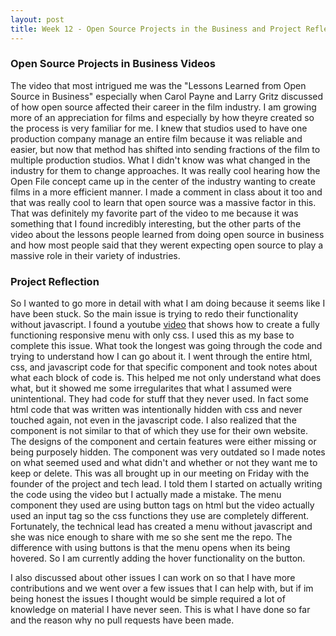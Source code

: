```yaml
---
layout: post
title: Week 12 - Open Source Projects in the Business and Project Reflection
---
```


### Open Source Projects in Business Videos

The video that most intrigued me was the "Lessons Learned from Open Source in Business" especially when Carol Payne and Larry Gritz discussed of how open source affected their career in the film industry. I am growing more of an appreciation for films and especially by how theyre created so the process is very familiar for me. I knew that studios used to have one production company manage an entire film because it was reliable and easier, but now that method has shifted into sending fractions of the film to multiple production studios. What I didn't know was what changed in the industry for them to change approaches. It was really cool hearing how the Open File concept came up in the center of the industry wanting to create films in a more efficient manner. I made a comment in class about it too and that was really cool to learn that open source was a massive factor in this. That was definitely my favorite part of the video to me because it was something that I found incredibly interesting, but the other parts of the video about the lessons people learned from doing open source in business and how most people said that they werent expecting open source to play a massive role in their variety of industries. 


### Project Reflection

So I wanted to go more in detail with what I am doing because it seems like I have been stuck. So the main issue is trying to redo their functionality without javascript. I found a youtube [video](https://www.youtube.com/watch?v=sjrp1FEHnyA) that shows how to create a fully functioning responsive menu with only css. I used this as my base to complete this issue. What took the longest was going through the code and trying to understand how I can go about it. I went through the entire html, css, and javascript code for that specific component and took notes about what each block of code is. This helped me not only understand what does what, but it showed me some irregularites that what I assumed were unintentional. They had code for stuff that they never used. In fact some html code that was written was intentionally hidden with css and never touched again, not even in the javascript code. I also realized that the component is not similar to that of which they use for their own website. The designs of the component and certain features were either missing or being purposely hidden. The component was very outdated so I made notes on what seemed used and what didn't and whether or not they want me to keep or delete. This was all brought up in our meeting on Friday with the founder of the project and tech lead. I told them I started on actually writing the code using the video but I actually made a mistake. The menu component they used are using button tags on html but the video actually used an input tag so the css functions they use are completely different. Fortunately, the technical lead has created a menu without javascript and she was nice enough to share with me so she sent me the repo. The difference with using buttons is that the menu opens when its being hovered. So I am currently adding the hover functionality on the button. 

I also discussed about other issues I can work on so that I have more contributions and we went over a few issues that I can help with, but if im being honest the issues I thought would be simple required a lot of knowledge on material I have never seen. This is what I have done so far and the reason why no pull requests have been made.  